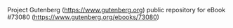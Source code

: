 Project Gutenberg (https://www.gutenberg.org) public repository
for eBook #73080 (https://www.gutenberg.org/ebooks/73080)

